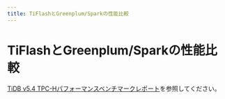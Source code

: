 ```yaml
---
title: TiFlashとGreenplum/Sparkの性能比較
---
```


# TiFlashとGreenplum/Sparkの性能比較

[TiDB v5.4 TPC-Hパフォーマンスベンチマークレポート](https://docs.pingcap.com/tidb/stable/v5.4-performance-benchmarking-with-tpch)を参照してください。